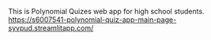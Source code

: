 This is Polynomial Quizes web app for high school students.
https://s6007541-polynomial-quiz-app-main-page-syvpud.streamlitapp.com/

